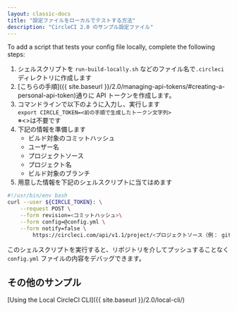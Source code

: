 ```yaml
---
layout: classic-docs
title: "設定ファイルをローカルでテストする方法"
description: "CircleCI 2.0 のサンプル設定ファイル"
---
```

To add a script that tests your config file locally, complete the following steps:

1. シェルスクリプトを `run-build-locally.sh` などのファイル名で`.circleci` ディレクトリに作成します
2. [こちらの手順]({{ site.baseurl }}/2.0/managing-api-tokens/#creating-a-personal-api-token)通りに API トークンを作成します。
3. コマンドラインで以下のように入力し、実行します  
    `export CIRCLE_TOKEN=<前の手順で生成したトークン文字列>`  
    ※<>は不要です
4. 下記の情報を準備します 
    - ビルド対象のコミットハッシュ
    - ユーザー名
    - プロジェクトソース
    - プロジェクト名
    - ビルド対象のブランチ
5. 用意した情報を下記のシェルスクリプトに当てはめます 

```bash
#!/usr/bin/env bash
curl --user ${CIRCLE_TOKEN}: \
    --request POST \
    --form revision=<コミットハッシュ>\
    --form config=@config.yml \
    --form notify=false \
        https://circleci.com/api/v1.1/project/<プロジェクトソース（例： github）>/<ユーザー名>/<プロジェクト名>/tree/<ブランチ>
```

このシェルスクリプトを実行すると、リポジトリを介してプッシュすることなく `config.yml` ファイルの内容をデバッグできます。

## その他のサンプル

[Using the Local CircleCI CLI]({{ site.baseurl }}/2.0/local-cli/)